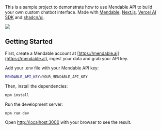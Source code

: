 
This is a sample project to demonstrate how to use Mendable API to build your own custom chatbot interface. Made with [Mendable](https://mendable.ai?ref=nextjs), [Next.js](https://vercel.com/solutions/nextjs), [Vercel AI SDK](https://vercel.com/blog/introducing-the-vercel-ai-sdk) and [shadcn/ui](https://ui.shadcn.com/).

![](/public/readmeHero.png)

## Getting Started

First, create a Mendable account at [https://mendable.ai](https://mendable.ai), ingest your data and grab your API key.

Add your .env file with your Mendable API key:

```bash
MENDABLE_API_KEY=YOUR_MENDABLE_API_KEY
```

Then, install the dependencies:

```bash
npm install
```

Run the development server:

```bash
npm run dev
```

Open [http://localhost:3000](http://localhost:3000) with your browser to see the result.
